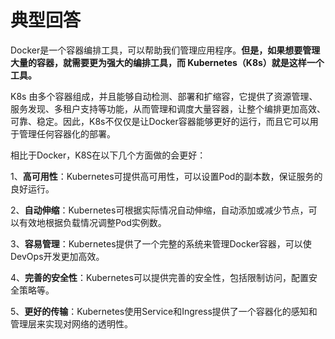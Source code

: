 # 典型回答


Docker是一个容器编排工具，可以帮助我们管理应用程序。**但是，如果想要管理大量的容器，就需要更为强大的编排工具，而 Kubernetes（K8s）就是这样一个工具。**



K8s 由多个容器组成，并且能够自动检测、部署和扩缩容，它提供了资源管理、服务发现、多租户支持等功能，从而管理和调度大量容器，让整个编排更加高效、可靠、稳定。因此，K8s不仅仅是让Docker容器能够更好的运行，而且它可以用于管理任何容器化的部署。



相比于Docker，K8S在以下几个方面做的会更好：



1、**高可用性**：Kubernetes可提供高可用性，可以设置Pod的副本数，保证服务的良好运行。 

2、**自动伸缩**：Kubernetes可根据实际情况自动伸缩，自动添加或减少节点，可以有效地根据负载情况调整Pod实例数。 

3、**容易管理**：Kubernetes提供了一个完整的系统来管理Docker容器，可以使DevOps开发更加高效。 

4、**完善的安全性**：Kubernetes可以提供完善的安全性，包括限制访问，配置安全策略等。 

5、**更好的传输**：Kubernetes使用Service和Ingress提供了一个容器化的感知和管理层来实现对网络的透明性。

